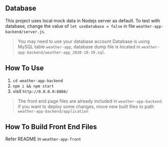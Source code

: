 
## Database

This project uses local mock data in Nodejs server as default.
To test with database, change the value of `let useDatabase = false` in file `weather-app-backend/server.js`.
> You may need to use your database account
> Database is using MySQL table `weather-app`, database dump file is located in `weather-app-backend/weather-app_2020-10-19.sql`.

## How To Use

1. `cd weather-app-backend`
2. `npm i && npm start`
3. visit `http://0.0.0.0:8888/`

> The front end page files are already included in `weather-app-backend`. if you want to deploy some changes, move new built files to path `weather-app-backend/application`

## How To Build Front End Files

Refer README in `weather-app-front`
